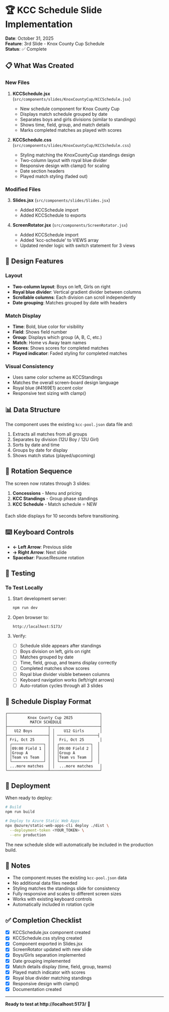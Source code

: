 # 🏆 KCC Schedule Slide Implementation

**Date**: October 31, 2025  
**Feature**: 3rd Slide - Knox County Cup Schedule  
**Status**: ✅ Complete

## 📋 What Was Created

### New Files

1. **KCCSchedule.jsx** (`src/components/slides/KnoxCountyCup/KCCSchedule.jsx`)
   - New schedule component for Knox County Cup
   - Displays match schedule grouped by date
   - Separates boys and girls divisions (similar to standings)
   - Shows time, field, group, and match details
   - Marks completed matches as played with scores

2. **KCCSchedule.css** (`src/components/slides/KnoxCountyCup/KCCSchedule.css`)
   - Styling matching the KnoxCountyCup standings design
   - Two-column layout with royal blue divider
   - Responsive design with clamp() for scaling
   - Date section headers
   - Played match styling (faded out)

### Modified Files

3. **Slides.jsx** (`src/components/slides/Slides.jsx`)
   - Added KCCSchedule import
   - Added KCCSchedule to exports

4. **ScreenRotator.jsx** (`src/components/ScreenRotator.jsx`)
   - Added KCCSchedule import
   - Added 'kcc-schedule' to VIEWS array
   - Updated render logic with switch statement for 3 views

## 🎨 Design Features

### Layout
- **Two-column layout**: Boys on left, Girls on right
- **Royal blue divider**: Vertical gradient divider between columns
- **Scrollable columns**: Each division can scroll independently
- **Date grouping**: Matches grouped by date with headers

### Match Display
- **Time**: Bold, blue color for visibility
- **Field**: Shows field number
- **Group**: Displays which group (A, B, C, etc.)
- **Match**: Home vs Away team names
- **Scores**: Shows scores for completed matches
- **Played indicator**: Faded styling for completed matches

### Visual Consistency
- Uses same color scheme as KCCStandings
- Matches the overall screen-board design language
- Royal blue (#4169E1) accent color
- Responsive text sizing with clamp()

## 📊 Data Structure

The component uses the existing `kcc-pool.json` data file and:
1. Extracts all matches from all groups
2. Separates by division (12U Boy / 12U Girl)
3. Sorts by date and time
4. Groups by date for display
5. Shows match status (played/upcoming)

## 🔄 Rotation Sequence

The screen now rotates through 3 slides:
1. **Concessions** - Menu and pricing
2. **KCC Standings** - Group phase standings
3. **KCC Schedule** - Match schedule ⭐ NEW

Each slide displays for 10 seconds before transitioning.

## ⌨️ Keyboard Controls

- **← Left Arrow**: Previous slide
- **→ Right Arrow**: Next slide
- **Spacebar**: Pause/Resume rotation

## 🧪 Testing

### To Test Locally

1. Start development server:
   ```bash
   npm run dev
   ```

2. Open browser to:
   ```
   http://localhost:5173/
   ```

3. Verify:
   - [ ] Schedule slide appears after standings
   - [ ] Boys division on left, girls on right
   - [ ] Matches grouped by date
   - [ ] Time, field, group, and teams display correctly
   - [ ] Completed matches show scores
   - [ ] Royal blue divider visible between columns
   - [ ] Keyboard navigation works (left/right arrows)
   - [ ] Auto-rotation cycles through all 3 slides

## 📝 Schedule Display Format

```
┌─────────────────────────────────────────┐
│         Knox County Cup 2025            │
│          MATCH SCHEDULE                 │
├──────────────────┬──────────────────────┤
│   U12 Boys       │ │    U12 Girls       │
├──────────────────┤ │ ──────────────────┤
│ Fri, Oct 25      │ │  Fri, Oct 25       │
│ ┌──────────────┐ │ │ ┌──────────────┐  │
│ │09:00 Field 1 │ │ │ │09:00 Field 2 │  │
│ │Group A       │ │ │ │Group A       │  │
│ │Team vs Team  │ │ │ │Team vs Team  │  │
│ └──────────────┘ │ │ └──────────────┘  │
│ ...more matches  │ │  ...more matches   │
└──────────────────┴──────────────────────┘
```

## 🚀 Deployment

When ready to deploy:

```bash
# Build
npm run build

# Deploy to Azure Static Web Apps
npx @azure/static-web-apps-cli deploy ./dist \
  --deployment-token <YOUR_TOKEN> \
  --env production
```

The new schedule slide will automatically be included in the production build.

## 📌 Notes

- The component reuses the existing `kcc-pool.json` data
- No additional data files needed
- Styling matches the standings slide for consistency
- Fully responsive and scales to different screen sizes
- Works with existing keyboard controls
- Automatically included in rotation cycle

## ✅ Completion Checklist

- [x] KCCSchedule.jsx component created
- [x] KCCSchedule.css styling created
- [x] Component exported in Slides.jsx
- [x] ScreenRotator updated with new slide
- [x] Boys/Girls separation implemented
- [x] Date grouping implemented
- [x] Match details display (time, field, group, teams)
- [x] Played match indicator with scores
- [x] Royal blue divider matching standings
- [x] Responsive design with clamp()
- [x] Documentation created

---

**Ready to test at http://localhost:5173/** 🎉

